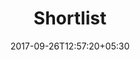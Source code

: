 ---
title: "Shortlist"
date: 2017-09-26T12:57:20+05:30
draft: false
layout: shortlist-single

flight : flight-header

flightContent : gray-bg


---